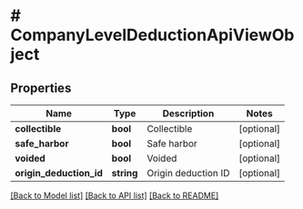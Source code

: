 # # CompanyLevelDeductionApiViewObject

## Properties

Name | Type | Description | Notes
------------ | ------------- | ------------- | -------------
**collectible** | **bool** | Collectible | [optional]
**safe_harbor** | **bool** | Safe harbor | [optional]
**voided** | **bool** | Voided | [optional]
**origin_deduction_id** | **string** | Origin deduction ID | [optional]

[[Back to Model list]](../../README.md#models) [[Back to API list]](../../README.md#endpoints) [[Back to README]](../../README.md)
